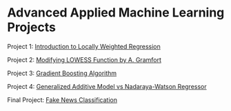 # Advanced Applied Machine Learning Projects

Project 1: [Introduction to Locally Weighted Regression](project1/project1.md) 

Project 2: [Modifying LOWESS Function by A. Gramfort](project2/project2.md) 

Project 3: [Gradient Boosting Algorithm](project3/project3.md)

Project 4: [Generalized Additive Model vs Nadaraya-Watson Regressor](project4/project4.md)

Final Project: [Fake News Classification](finalproject/finalproject.md)


